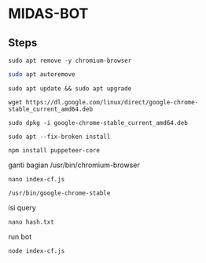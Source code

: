 # MIDAS-BOT

## Steps

```
sudo apt remove -y chromium-browser
```

```bash
sudo apt autoremove
```
```
sudo apt update && sudo apt upgrade
```
```
wget https://dl.google.com/linux/direct/google-chrome-stable_current_amd64.deb
```
```
sudo dpkg -i google-chrome-stable_current_amd64.deb
```
```
sudo apt --fix-broken install
```
```
npm install puppeteer-core‍
```

 ganti bagian /usr/bin/chromium-browser
 
```
nano index-cf.js
```
```
/usr/bin/google-chrome-stable
```
isi query 
```
nano hash.txt
```
run bot
```
node index-cf.js
